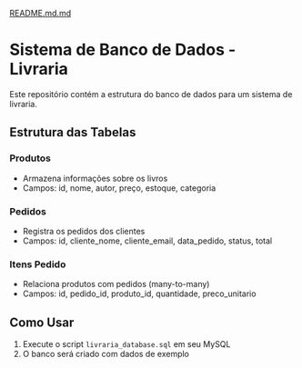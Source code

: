 [README.md.md](https://github.com/user-attachments/files/22926384/README.md.md)
# Sistema de Banco de Dados - Livraria

Este repositório contém a estrutura do banco de dados para um sistema de livraria.

## Estrutura das Tabelas

### Produtos
- Armazena informações sobre os livros
- Campos: id, nome, autor, preço, estoque, categoria

### Pedidos
- Registra os pedidos dos clientes
- Campos: id, cliente_nome, cliente_email, data_pedido, status, total

### Itens Pedido
- Relaciona produtos com pedidos (many-to-many)
- Campos: id, pedido_id, produto_id, quantidade, preco_unitario

## Como Usar

1. Execute o script `livraria_database.sql` em seu MySQL
2. O banco será criado com dados de exemplo
